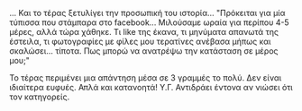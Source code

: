 ... Και το τέρας ξετυλίγει την προσωπική του ιστορία...
"Πρόκειται για μία τύπισσα που στάμπαρα στο facebook...
Μιλούσαμε ωραία για περίπου 4-5 μέρες, αλλά τώρα χάθηκε.
Τι like της έκανα, τι μηνύματα απανωτά της έστειλα, 
τι φωτογραφίες με φίλες μου τερατίνες ανέβασα μήπως και σκαλώσει... 
τίποτα. Πως μπορώ να ανατρέψω την κατάσταση σε μέρος μου;"

Το τέρας περιμένει μια απάντηση μέσα σε 3 γραμμές το πολύ.
Δεν είναι ιδιαίτερα ευφυές. Απλά και κατανοητά!
Υ.Γ. Αντιδράει έντονα αν νιώσει ότι τον κατηγορείς.